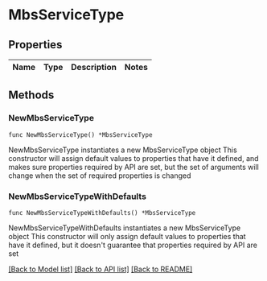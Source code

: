 # MbsServiceType

## Properties

Name | Type | Description | Notes
------------ | ------------- | ------------- | -------------

## Methods

### NewMbsServiceType

`func NewMbsServiceType() *MbsServiceType`

NewMbsServiceType instantiates a new MbsServiceType object
This constructor will assign default values to properties that have it defined,
and makes sure properties required by API are set, but the set of arguments
will change when the set of required properties is changed

### NewMbsServiceTypeWithDefaults

`func NewMbsServiceTypeWithDefaults() *MbsServiceType`

NewMbsServiceTypeWithDefaults instantiates a new MbsServiceType object
This constructor will only assign default values to properties that have it defined,
but it doesn't guarantee that properties required by API are set


[[Back to Model list]](../README.md#documentation-for-models) [[Back to API list]](../README.md#documentation-for-api-endpoints) [[Back to README]](../README.md)


